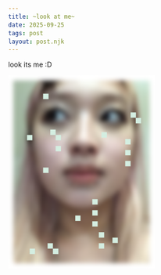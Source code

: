 ```yaml
---
title: ~look at me~
date: 2025-09-25
tags: post
layout: post.njk
---
```


look its me :D

<img src="/assets/images/IMG_0363_2.png" alt="hi its me" style="width: 300px;">
